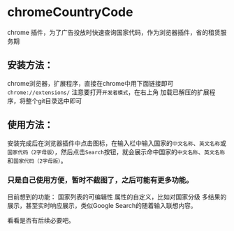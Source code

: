 # chromeCountryCode
chrome 插件，为了广告投放时快速查询国家代码，作为浏览器插件，省的租赁服务期

## 安装方法：
chrome浏览器，扩展程序，直接在chrome中用下面链接即可
`chrome://extensions/`
注意要打开`开发者模式`，在右上角
加载已解压的扩展程序，将整个git目录选中即可

## 使用方法：
安装完成后在浏览器插件中点击图标，在输入栏中输入国家的`中文名称`、`英文名称`或`国家代码（2字母版）`，然后点击`Search`按钮，就会展示命中国家的`中文名称`、`英文名称`和`国家代码（2字母版）`。

### 只是自己使用方便，暂时不截图了，之后可能有更多功能。

目前想到的功能：
国家列表的可编辑性
属性的自定义，比如对国家分级
多结果的展示，甚至实时响应展示，类似Google Search的随着输入联想内容。

看看是否有后续必要吧。